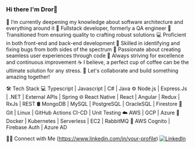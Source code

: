 ### Hi there I'm Dror👋

🔭   I’m currently deepening my knowledge about software architecture and everything around it
🚀 Fullstack developer, formerly a QA engineer
🧪 Transitioned from ensuring quality to crafting robust solutions
💻 Proficient in both front-end and back-end development
🔧 Skilled in identifying and fixing bugs from both sides of the spectrum
🌟 Passionate about creating seamless user experiences through code
🎯 Always striving for excellence and continuous improvement
☕ I believe, a perfect cup of coffee can be the ultimate solution for any stress.
💬 Let's collaborate and build something amazing together!

🛠 Tech Stack
💻   Typescript | Javascript | C# | Java 
⚙️   Node.js | Express.Js | .NET | External APIs | Spring
🌐   React Native | React | Angular | Redux | RxJs | REST
🛢   MongoDB | MySQL | PostgreSQL | OracleSQL | Firestore
🔧   Git | Linux | GitHub Actions CI-CD | Unit Testing
☁️   AWS | GCP | Azure
🐳   Docker | Kubernetes | Serverless | EC2 | RabbitMQ
🔑   AWS Cognito | Firebase Auth | Azure AD


🤝🏻 Connect with Me
     (https://www.linkedin.com/in/your-profile) [![LinkedIn](https://img.shields.io/badge/LinkedIn-0077B5?style=flat-square&logo=linkedin&logoColor=white)]([LinkedIn](https://www.linkedin.com/in/dror-hod-4a133a177/))
<!--
**drorhod1/drorhod1** is a ✨ _special_ ✨ repository because its `README.md` (this file) appears on your GitHub profile.

Here are some ideas to get you started:

- 🔭 I’m currently working on ...
- 🌱 I’m currently learning ...
- 👯 I’m looking to collaborate on ...
- 🤔 I’m looking for help with ...
- 💬 Ask me about ...
- 📫 How to reach me: ...
- 😄 Pronouns: ...
- ⚡ Fun fact: ...
-->
